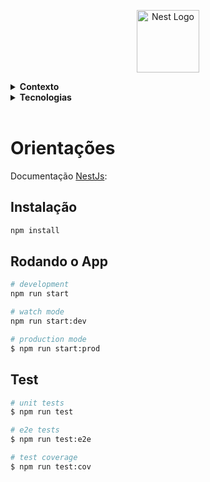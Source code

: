 <p align="center">
  <a href="http://nestjs.com/" target="blank"><img src="https://nestjs.com/img/logo-small.svg" width="100" alt="Nest Logo" /></a>
</p>

<details>
  <summary>
    <strong>Contexto</strong>
  </summary><br>

</details>

<details>
  <summary>
    <strong>Tecnologias</strong>
  </summary><br>

</details>

</br>



# Orientações

Documentação [NestJs](https://github.com/nestjs/nest):

## Instalação

```bash
npm install
```

## Rodando o App

```bash
# development
npm run start

# watch mode
npm run start:dev

# production mode
$ npm run start:prod
```

## Test

```bash
# unit tests
$ npm run test

# e2e tests
$ npm run test:e2e

# test coverage
$ npm run test:cov
```
